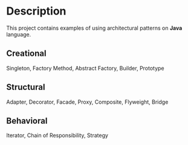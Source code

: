 # Description
This project contains examples of using architectural patterns on **Java** language.

## Creational
Singleton, Factory Method, Abstract Factory, Builder, Prototype

## Structural
Adapter, Decorator, Facade, Proxy, Composite, Flyweight, Bridge

## Behavioral
Iterator, Chain of Responsibility, Strategy
